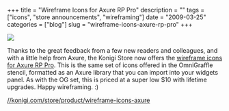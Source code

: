+++
title = "Wireframe Icons for Axure RP Pro"
description = ""
tags = ["icons", "store announcements", "wireframing"]
date = "2009-03-25"
categories = ["blog"]
slug = "wireframe-icons-axure-rp-pro"
+++



  <div class="notebook-screenshot"><a href="http://shop.konigi.com/product/wireframe-icons-axure?q=store/product/wireframe-icons-axure"><img src="//media.konigi.com/bluga/wt49ca31f2f2dd8.jpg"/></a></div><p>Thanks to the great feedback from a few new readers and colleagues, and with a little help from Axure, the Konigi Store now offers the <a href="http://shop.konigi.com/product/wireframe-icons-axure?q=store/product/wireframe-icons-axure">wireframe icons for Axure RP Pro</a>. This is the same set of icons offered in the OmniGraffle stencil, formatted as an Axure library that you can import into your widgets panel. As with the OG set, this is priced at a super low $10 with lifetime upgrades. Happy wireframing. :)</p>
    
  <a href="http://shop.konigi.com/product/wireframe-icons-axure?q=store/product/wireframe-icons-axure">//konigi.com/store/product/wireframe-icons-axure</a>
